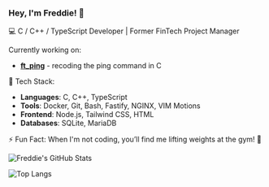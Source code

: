 ### Hey, I'm **Freddie**! 👋

💻 C / C++ / TypeScript Developer | Former FinTech Project Manager

Currently working on:
- **[ft_ping](https://github.com/diggens42/ft_ping)** - recoding the ping command in C

🔧 Tech Stack:
- **Languages**: C, C++, TypeScript
- **Tools**:  Docker, Git, Bash, Fastify, NGINX, VIM Motions
- **Frontend**: Node.js, Tailwind CSS, HTML 
- **Databases**: SQLite, MariaDB

⚡ Fun Fact: When I'm not coding, you’ll find me lifting weights at the gym! 💪

![Freddie's GitHub Stats](https://github-readme-stats.vercel.app/api?username=diggens42&show_icons=true&theme=tokyonight&count_private=true)

![Top Langs](https://github-readme-stats.vercel.app/api/top-langs/?username=diggens42&layout=compact&theme=tokyonight)
